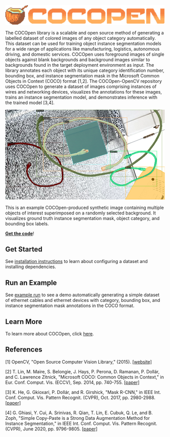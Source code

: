 <p align="center">
  <img src="https://github.com/RMDLO/COCOpen-OpenCV/blob/review/docs/images/logo.png?raw=true" title="COCOpen Logo">
</p>

The COCOpen library is a scalable and open source method of generating a labelled dataset of colored images of any object category automatically. This dataset can be used for training object instance segmentation models for a wide range of applications like manufacturing, logistics, autonomous driving, and domestic services. COCOpen uses foreground images of single objects against blank backgrounds and background images similar to backgrounds found in the target deployment environment as input. The library annotates each object with its unique category identification number, bounding box, and instance segmentation mask in the Microsoft Common Objects in Context (COCO) format [1,2]. The COCOpen-OpenCV repository uses COCOpen to generate a dataset of images comprising instances of wires and networking devices, visualizes the annotations for these images, trains an instance segmentation model, and demonstrates inference with the trained model [3,4].


<p align="center">
  <img src="https://github.com/RMDLO/COCOpen-OpenCV/blob/main/docs/images/0.png?raw=true" title="Visualization of COCOpen Automatic Instance Segmentation" width="600px"> <figcaption>This is an example COCOpen-produced synthetic image containing multiple objects of interest superimposed on a randomly selected background. It visualizes ground truth instance segmentation mask, object category, and bounding box labels.</figcaption>
</p>

[**Get the code**](https://github.com/RMDLO/COCOpen-OpenCV)!

## **Get Started**
See [installation instructions](https://github.com/RMDLO/COCOpen-OpenCV/blob/main/docs/INSTALLATION.md) to learn about configuring a dataset and installing dependencies.

## **Run an Example**
See [example run](https://github.com/RMDLO/COCOpen-OpenCV/blob/main/docs/EXAMPLE_RUN.md) to see a demo automatically generating a simple dataset of ethernet cables and ethernet devices with category, bounding box, and instance segmentation mask annotations in the COCO format.

## **Learn More**
To learn more about COCOpen, click [here](https://github.com/RMDLO/COCOpen-OpenCV/blob/main/docs/LEARN_MORE.md).

## **References**
<a id="1">[1]</a> 
OpenCV, "Open Source Computer Vision Library," (2015). [[website]](https://opencv.org/)

<a id="2">[2]</a> 
T. Lin, M. Maire, S. Belongie, J. Hays, P. Perona, D. Ramanan, P. Dollár, and C. Lawrence Zitnick, "Microsoft COCO: Common Objects in Context," in Eur. Conf. Comput. Vis. (ECCV), Sep. 2014, pp. 740-755. [[paper]](https://link.springer.com/chapter/10.1007/978-3-319-10602-1_48)

<a id="3">[3]</a> 
K. He, G. Gkioxari, P. Dollár, and R. Girshick, "Mask R-CNN," in IEEE Int. Conf. Comput. Vis. Pattern Recognit. (CVPR), Oct. 2017, pp. 2980-2988. [[paper]](https://ieeexplore.ieee.org/document/8237584)

<a id="4">[4]</a> 
G. Ghiasi, Y. Cui, A. Srinivas, R. Qian, T. Lin, E. Cubuk, Q. Le, and B. Zoph, "Simple Copy-Paste is a Strong Data Augmentation Method for Instance Segmentation," in IEEE Int. Conf. Comput. Vis. Pattern Recognit. (CVPR), June 2020, pp. 9796-9805. [[paper]](https://openaccess.thecvf.com/content/CVPR2021/papers/Ghiasi_Simple_Copy-Paste_Is_a_Strong_Data_Augmentation_Method_for_Instance_CVPR_2021_paper.pdf)
